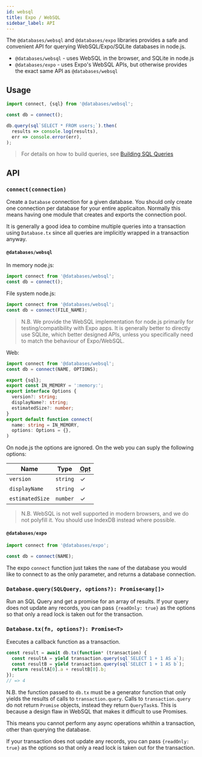 ```yaml
---
id: websql
title: Expo / WebSQL
sidebar_label: API
---
```


The `@databases/websql` and `@databases/expo` libraries provides a safe and convenient API for querying WebSQL/Expo/SQLite databases in node.js.

- `@databases/websql` - uses WebSQL in the browser, and SQLite in node.js
- `@databases/expo` - uses Expo's WebSQL APIs, but otherwise provides the exact same API as `@databases/websql`

## Usage

```ts
import connect, {sql} from '@databases/websql';

const db = connect();

db.query(sql`SELECT * FROM users;`).then(
  results => console.log(results),
  err => console.error(err),
);
```

> For details on how to build queries, see [Building SQL Queries](sql.md)

## API

### ``` connect(connection) ```

Create a `Database` connection for a given database. You should only create one connection per database for your entire applicaiton. Normally this means having one module that creates and exports the connection pool.

It is generally a good idea to combine multiple queries into a transaction using `Database.tx` since all queries are implicitly wrapped in a transaction anyway.

#### `@databases/websql`

In memory node.js:

```ts
import connect from '@databases/websql';
const db = connect();
```

File system node.js:

```ts
import connect from '@databases/websql';
const db = connect(FILE_NAME);
```

> N.B. We provide the WebSQL implementation for node.js primarily for testing/compatibility with Expo apps. It is generally better to directly use SQLite, which better designed APIs, unless you specifically need to match the behaviour of Expo/WebSQL.

Web:

```ts
import connect from '@databases/websql';
const db = connect(NAME, OPTIONS);

export {sql};
export const IN_MEMORY = ':memory:';
export interface Options {
  version?: string;
  displayName?: string;
  estimatedSize?: number;
}
export default function connect(
  name: string = IN_MEMORY,
  options: Options = {},
)
```

On node.js the options are ignored. On the web you can suply the following options:

Name | Type | <abbr title="Optional">Opt</abbr>
-----|-------|---------
`version` | `string` | ✓
`displayName` | `string` | ✓
`estimatedSize` | `number` | ✓

> N.B. WebSQL is not well supported in modern browsers, and we do not polyfill it. You should use IndexDB instead where possible.

#### `@databases/expo`

```ts
import connect from '@databases/expo';

const db = connect(NAME);
```

The expo `connect` function just takes the `name` of the database you would like to connect to as the only parameter, and returns a database connection.

### ``` Database.query(SQLQuery, options?): Promise<any[]> ```

Run an SQL Query and get a promise for an array of results. If your query does not update any records, you can pass `{readOnly: true}` as the options so that only a read lock is taken out for the transaction.

### ``` Database.tx(fn, options?): Promise<T> ```

Executes a callback function as a transaction.

```ts
const result = await db.tx(function* (transaction) {
  const resultA = yield transaction.query(sql`SELECT 1 + 1 AS a`);
  const resultB = yield transaction.query(sql`SELECT 1 + 1 AS b`);
  return resultA[0].a + resultB[0].b;
});
// => 4
```

N.B. the function passed to `db.tx` must be a generator function that only yields the results of calls to `transaction.query`. Calls to `transaction.query` do not return `Promise` objects, instead they return `QueryTask`s. This is because a design flaw in WebSQL that makes it difficult to use Promises.

This means you cannot perform any async operations whithin a transaction, other than querying the database.

If your transaction does not update any records, you can pass `{readOnly: true}` as the options so that only a read lock is taken out for the transaction.